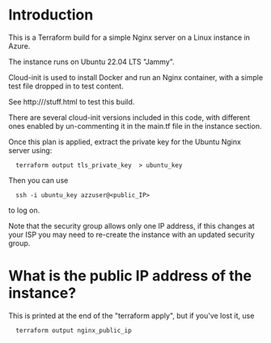 # Introduction

This is a Terraform build for a simple Nginx server on a Linux instance
in Azure.

The instance runs on Ubuntu 22.04 LTS "Jammy".

Cloud-init is used to install Docker and run an Nginx container, with a simple
test file dropped in to test content.

See http://<publicIP>/stuff.html  to test this build.

There are several cloud-init versions included in this code, with different ones
enabled by un-commenting it in the main.tf file in the instance section.

Once this plan is applied, extract the private key for the Ubuntu Nginx server using:

```
  terraform output tls_private_key  > ubuntu_key
```

Then you can use

```
  ssh -i ubuntu_key azzuser@<public_IP>
```

to log on.

Note that the security group allows only one IP address, if this changes at your ISP
you may need to re-create the instance with an updated security group.

# What is the public IP address of the instance?

This is printed at the end of the "terraform apply", but if you've lost it, use

```
  terraform output nginx_public_ip
```
